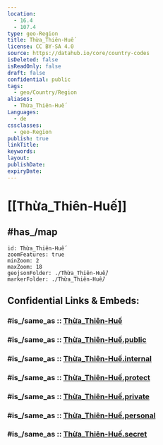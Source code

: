 ```yaml
---
location:
  - 16.4
  - 107.4
type: geo-Region
title: Thừa_Thiên-Huế
license: CC BY-SA 4.0
source: https://datahub.io/core/country-codes
isDeleted: false
isReadOnly: false
draft: false
confidential: public
tags:
  - geo/Country/Region
aliases:
  - Thừa_Thiên-Huế
Languages:
  - de
cssclasses:
  - geo-Region
publish: true
linkTitle:
keywords:
layout:
publishDate:
expiryDate:
---
```


# [[Thừa_Thiên-Huế]] 

## #has_/map 


```leaflet
id: Thừa_Thiên-Huế
zoomFeatures: true 
minZoom: 2 
maxZoom: 18
geojsonFolder: ./Thừa_Thiên-Huế/
markerFolder: ./Thừa_Thiên-Huế/
```


## Confidential Links & Embeds: 

### #is_/same_as :: [Thừa_Thiên-Huế](/_Standards/Earth/Continent/Asia/Asia~South~East/Vietnam/Provinces~Vietnam/Thừa_Thiên-Huế.md) 

### #is_/same_as :: [Thừa_Thiên-Huế.public](/_public/Earth/Continent/Asia/Asia~South~East/Vietnam/Provinces~Vietnam/Thừa_Thiên-Huế.public.md) 

### #is_/same_as :: [Thừa_Thiên-Huế.internal](/_internal/Earth/Continent/Asia/Asia~South~East/Vietnam/Provinces~Vietnam/Thừa_Thiên-Huế.internal.md) 

### #is_/same_as :: [Thừa_Thiên-Huế.protect](/_protect/Earth/Continent/Asia/Asia~South~East/Vietnam/Provinces~Vietnam/Thừa_Thiên-Huế.protect.md) 

### #is_/same_as :: [Thừa_Thiên-Huế.private](/_private/Earth/Continent/Asia/Asia~South~East/Vietnam/Provinces~Vietnam/Thừa_Thiên-Huế.private.md) 

### #is_/same_as :: [Thừa_Thiên-Huế.personal](/_personal/Earth/Continent/Asia/Asia~South~East/Vietnam/Provinces~Vietnam/Thừa_Thiên-Huế.personal.md) 

### #is_/same_as :: [Thừa_Thiên-Huế.secret](/_secret/Earth/Continent/Asia/Asia~South~East/Vietnam/Provinces~Vietnam/Thừa_Thiên-Huế.secret.md)

